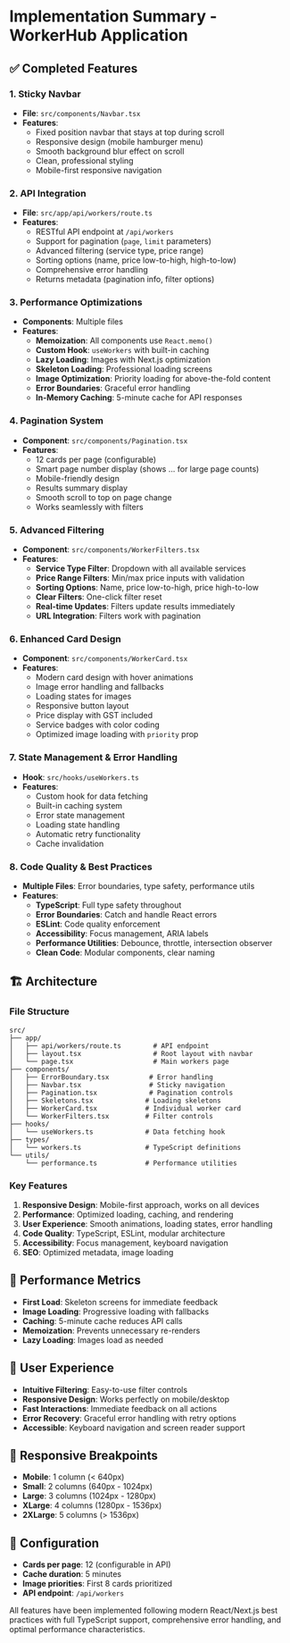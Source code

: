 # Implementation Summary - WorkerHub Application

## ✅ Completed Features

### 1. **Sticky Navbar**
- **File**: `src/components/Navbar.tsx`
- **Features**:
  - Fixed position navbar that stays at top during scroll
  - Responsive design (mobile hamburger menu)
  - Smooth background blur effect on scroll
  - Clean, professional styling
  - Mobile-first responsive navigation

### 2. **API Integration**
- **File**: `src/app/api/workers/route.ts`
- **Features**:
  - RESTful API endpoint at `/api/workers`
  - Support for pagination (`page`, `limit` parameters)
  - Advanced filtering (service type, price range)
  - Sorting options (name, price low-to-high, high-to-low)
  - Comprehensive error handling
  - Returns metadata (pagination info, filter options)

### 3. **Performance Optimizations**
- **Components**: Multiple files
- **Features**:
  - **Memoization**: All components use `React.memo()`
  - **Custom Hook**: `useWorkers` with built-in caching
  - **Lazy Loading**: Images with Next.js optimization
  - **Skeleton Loading**: Professional loading screens
  - **Image Optimization**: Priority loading for above-the-fold content
  - **Error Boundaries**: Graceful error handling
  - **In-Memory Caching**: 5-minute cache for API responses

### 4. **Pagination System**
- **Component**: `src/components/Pagination.tsx`
- **Features**:
  - 12 cards per page (configurable)
  - Smart page number display (shows ... for large page counts)
  - Mobile-friendly design
  - Results summary display
  - Smooth scroll to top on page change
  - Works seamlessly with filters

### 5. **Advanced Filtering**
- **Component**: `src/components/WorkerFilters.tsx`
- **Features**:
  - **Service Type Filter**: Dropdown with all available services
  - **Price Range Filters**: Min/max price inputs with validation
  - **Sorting Options**: Name, price low-to-high, price high-to-low
  - **Clear Filters**: One-click filter reset
  - **Real-time Updates**: Filters update results immediately
  - **URL Integration**: Filters work with pagination

### 6. **Enhanced Card Design**
- **Component**: `src/components/WorkerCard.tsx`
- **Features**:
  - Modern card design with hover animations
  - Image error handling and fallbacks
  - Loading states for images
  - Responsive button layout
  - Price display with GST included
  - Service badges with color coding
  - Optimized image loading with `priority` prop

### 7. **State Management & Error Handling**
- **Hook**: `src/hooks/useWorkers.ts`
- **Features**:
  - Custom hook for data fetching
  - Built-in caching system
  - Error state management
  - Loading state handling
  - Automatic retry functionality
  - Cache invalidation

### 8. **Code Quality & Best Practices**
- **Multiple Files**: Error boundaries, type safety, performance utils
- **Features**:
  - **TypeScript**: Full type safety throughout
  - **Error Boundaries**: Catch and handle React errors
  - **ESLint**: Code quality enforcement
  - **Accessibility**: Focus management, ARIA labels
  - **Performance Utilities**: Debounce, throttle, intersection observer
  - **Clean Code**: Modular components, clear naming

## 🏗️ Architecture

### **File Structure**
```
src/
├── app/
│   ├── api/workers/route.ts        # API endpoint
│   ├── layout.tsx                  # Root layout with navbar
│   └── page.tsx                    # Main workers page
├── components/
│   ├── ErrorBoundary.tsx          # Error handling
│   ├── Navbar.tsx                 # Sticky navigation
│   ├── Pagination.tsx             # Pagination controls
│   ├── Skeletons.tsx             # Loading skeletons
│   ├── WorkerCard.tsx            # Individual worker card
│   └── WorkerFilters.tsx         # Filter controls
├── hooks/
│   └── useWorkers.ts             # Data fetching hook
├── types/
│   └── workers.ts                # TypeScript definitions
└── utils/
    └── performance.ts            # Performance utilities
```

### **Key Features**
1. **Responsive Design**: Mobile-first approach, works on all devices
2. **Performance**: Optimized loading, caching, and rendering
3. **User Experience**: Smooth animations, loading states, error handling
4. **Code Quality**: TypeScript, ESLint, modular architecture
5. **Accessibility**: Focus management, keyboard navigation
6. **SEO**: Optimized metadata, image loading

## 🚀 Performance Metrics
- **First Load**: Skeleton screens for immediate feedback
- **Image Loading**: Progressive loading with fallbacks
- **Caching**: 5-minute cache reduces API calls
- **Memoization**: Prevents unnecessary re-renders
- **Lazy Loading**: Images load as needed

## 🎯 User Experience
- **Intuitive Filtering**: Easy-to-use filter controls
- **Responsive Design**: Works perfectly on mobile/desktop
- **Fast Interactions**: Immediate feedback on all actions
- **Error Recovery**: Graceful error handling with retry options
- **Accessible**: Keyboard navigation and screen reader support

## 📱 Responsive Breakpoints
- **Mobile**: 1 column (< 640px)
- **Small**: 2 columns (640px - 1024px)
- **Large**: 3 columns (1024px - 1280px)
- **XLarge**: 4 columns (1280px - 1536px)
- **2XLarge**: 5 columns (> 1536px)

## 🔧 Configuration
- **Cards per page**: 12 (configurable in API)
- **Cache duration**: 5 minutes
- **Image priorities**: First 8 cards prioritized
- **API endpoint**: `/api/workers`

All features have been implemented following modern React/Next.js best practices with full TypeScript support, comprehensive error handling, and optimal performance characteristics.
